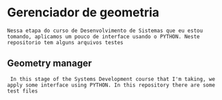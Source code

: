 # Gerenciador de geometria
    Nessa etapa do curso de Desenvolvimento de Sistemas que eu estou tomando, aplicamos um pouco de interface usando o PYTHON. Neste repositorio tem alguns arquivos testes
    
## Geometry manager
     In this stage of the Systems Development course that I'm taking, we apply some interface using PYTHON. In this repository there are some test files
     
